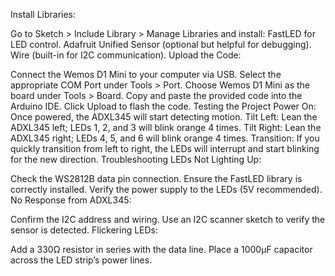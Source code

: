Install Libraries:

Go to Sketch > Include Library > Manage Libraries and install:
FastLED for LED control.
Adafruit Unified Sensor (optional but helpful for debugging).
Wire (built-in for I2C communication).
Upload the Code:

Connect the Wemos D1 Mini to your computer via USB.
Select the appropriate COM Port under Tools > Port.
Choose Wemos D1 Mini as the board under Tools > Board.
Copy and paste the provided code into the Arduino IDE.
Click Upload to flash the code.
Testing the Project
Power On: Once powered, the ADXL345 will start detecting motion.
Tilt Left:
Lean the ADXL345 left; LEDs 1, 2, and 3 will blink orange 4 times.
Tilt Right:
Lean the ADXL345 right; LEDs 4, 5, and 6 will blink orange 4 times.
Transition: If you quickly transition from left to right, the LEDs will interrupt and start blinking for the new direction.
Troubleshooting
LEDs Not Lighting Up:

Check the WS2812B data pin connection.
Ensure the FastLED library is correctly installed.
Verify the power supply to the LEDs (5V recommended).
No Response from ADXL345:

Confirm the I2C address and wiring.
Use an I2C scanner sketch to verify the sensor is detected.
Flickering LEDs:

Add a 330Ω resistor in series with the data line.
Place a 1000µF capacitor across the LED strip’s power lines.

